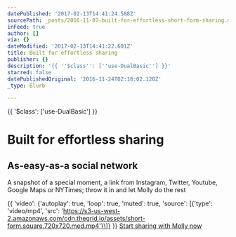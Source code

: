 ```yaml
---
datePublished: '2017-02-13T14:41:24.588Z'
sourcePath: _posts/2016-11-07-built-for-effortless-short-form-sharing.md
inFeed: true
author: []
via: {}
dateModified: '2017-02-13T14:41:22.601Z'
title: Built for effortless sharing
publisher: {}
description: '{{ ''$class'': [''use-DualBasic''] }}'
starred: false
datePublishedOriginal: '2016-11-24T02:18:02.128Z'
_type: Blurb

---
```

{{ '$class': \['use-DualBasic'\] }}

# Built for effortless sharing

## As-easy-as-a social network

A snapshot of a special moment, a link from Instagram, Twitter, Youtube, Google Maps or NYTimes; throw it in and let Molly do the rest

{{ 'video': {'autoplay': true, 'loop': true, 'muted': true, 'source': \[{'type': 'video/mp4', 'src': 'https://s3-us-west-2.amazonaws.com/cdn.thegrid.io/assets/short-form.square.720x720.med.mp4'}\]} }}
[Start sharing with Molly now][0]

[0]: https://plans.thegrid.io/